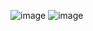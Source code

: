 ![image](https://user-images.githubusercontent.com/48103810/197626460-0f4b8ebc-8581-4791-b98c-e3f63bbb3deb.png)
![image](https://user-images.githubusercontent.com/48103810/197626366-885fc752-82db-4559-becc-f1e559277925.png)
